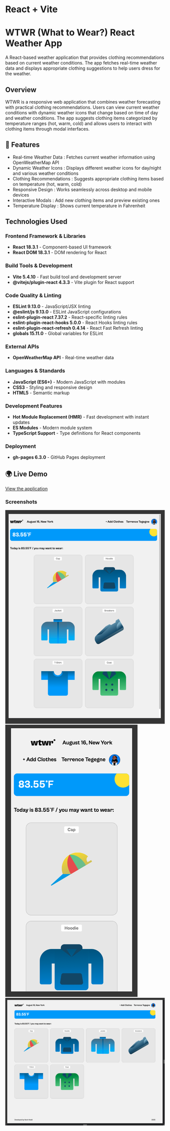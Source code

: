 # React + Vite

# WTWR (What to Wear?) React Weather App

A React-based weather application that provides clothing recommendations based on current weather conditions. The app fetches real-time weather data and displays appropriate clothing suggestions to help users dress for the weather.

## Overview

WTWR is a responsive web application that combines weather forecasting with practical clothing recommendations. Users can view current weather conditions with dynamic weather icons that change based on time of day and weather conditions. The app suggests clothing items categorized by temperature ranges (hot, warm, cold) and allows users to interact with clothing items through modal interfaces.

## 🌟 Features

- Real-time Weather Data : Fetches current weather information using OpenWeatherMap API
- Dynamic Weather Icons : Displays different weather icons for day/night and various weather conditions
- Clothing Recommendations : Suggests appropriate clothing items based on temperature (hot, warm, cold)
- Responsive Design : Works seamlessly across desktop and mobile devices
- Interactive Modals : Add new clothing items and preview existing ones
- Temperature Display : Shows current temperature in Fahrenheit

## Technologies Used

### Frontend Framework & Libraries

- **React 18.3.1** - Component-based UI framework
- **React DOM 18.3.1** - DOM rendering for React

### Build Tools & Development

- **Vite 5.4.10** - Fast build tool and development server
- **@vitejs/plugin-react 4.3.3** - Vite plugin for React support

### Code Quality & Linting

- **ESLint 9.13.0** - JavaScript/JSX linting
- **@eslint/js 9.13.0** - ESLint JavaScript configurations
- **eslint-plugin-react 7.37.2** - React-specific linting rules
- **eslint-plugin-react-hooks 5.0.0** - React Hooks linting rules
- **eslint-plugin-react-refresh 0.4.14** - React Fast Refresh linting
- **globals 15.11.0** - Global variables for ESLint

### External APIs

- **OpenWeatherMap API** - Real-time weather data

### Languages & Standards

- **JavaScript (ES6+)** - Modern JavaScript with modules
- **CSS3** - Styling and responsive design
- **HTML5** - Semantic markup

### Development Features

- **Hot Module Replacement (HMR)** - Fast development with instant updates
- **ES Modules** - Modern module system
- **TypeScript Support** - Type definitions for React components

### Deployment

- **gh-pages 6.3.0** - GitHub Pages deployment

## 🌍 Live Demo

[View the application](https://cdmstr-kev.github.io/se_project_react/)

### Screenshots

![alt text](<src/assets/Screenshot 2025-08-16 at 15.16.59.png>)
![alt text](<src/assets/Screenshot 2025-08-16 at 15.17.11.png>)
![alt text](<src/assets/Screenshot 2025-08-16 at 15.21.55.png>)
